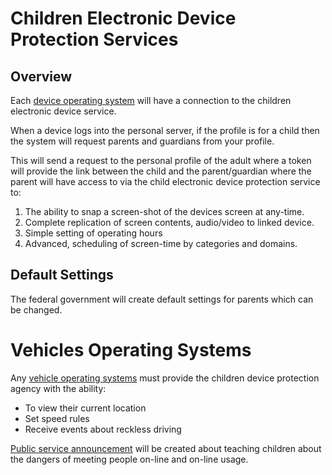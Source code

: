 # Children Electronic Device Protection Services

## Overview

Each [device operating system](/government-os-services/) will have a connection to the children electronic device service.

When a device logs into the personal server, if the profile is for a child then the system will request parents and guardians from your profile.

This will send a request to the personal profile of the adult where a token will provide the link between the child and the parent/guardian where the parent will have access to via the child electronic device protection service to:

1. The ability to snap a screen-shot of the devices screen at any-time.
2. Complete replication of screen contents, audio/video to linked device.
3. Simple setting of operating hours
4. Advanced, scheduling of screen-time by categories and domains.

## Default Settings

The federal government will create default settings for parents which can be changed.

# Vehicles Operating Systems

Any [vehicle operating systems](/vehicle-technology-act/) must provide the children device protection agency with the ability:

- To view their current location
- Set speed rules
- Receive events about reckless driving

[Public service announcement](/public-service-announcements/) will be created about teaching children about the dangers of meeting people on-line and on-line usage.
